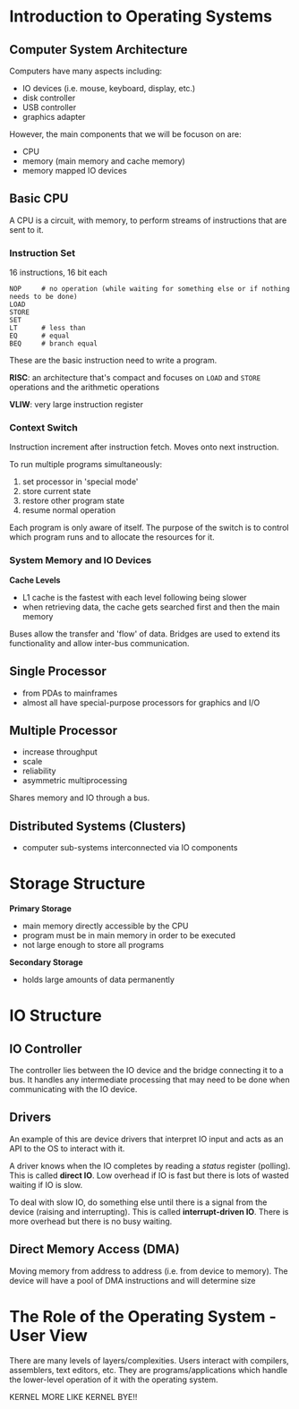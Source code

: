 # Introduction to Operating Systems

## Computer System Architecture

Computers have many aspects including:

- IO devices (i.e. mouse, keyboard, display, etc.)
- disk controller
- USB controller
- graphics adapter

However, the main components that we will be focuson on are:

- CPU
- memory (main memory and cache memory)
- memory mapped IO devices

## Basic CPU

A CPU is a circuit, with memory, to perform streams of instructions that are sent to it.

### Instruction Set

16 instructions, 16 bit each

```
NOP     # no operation (while waiting for something else or if nothing needs to be done)
LOAD
STORE
SET
LT      # less than
EQ      # equal
BEQ     # branch equal
```

These are the basic instruction need to write a program.

**RISC**: an architecture that's compact and focuses on `LOAD` and `STORE` operations and the arithmetic operations

**VLIW**: very large instruction register

### Context Switch

Instruction increment after instruction fetch.
Moves onto next instruction.

To run multiple programs simultaneously:

1. set processor in 'special mode'
2. store current state
3. restore other program state
4. resume normal operation

Each program is only aware of itself.
The purpose of the switch is to control which program runs and to allocate the resources for it.

### System Memory and IO Devices

**Cache Levels**

- L1 cache is the fastest with each level following being slower
- when retrieving data, the cache gets searched first and then the main memory

Buses allow the transfer and 'flow' of data.
Bridges are used to extend its functionality and allow inter-bus communication.

## Single Processor

- from PDAs to mainframes
- almost all have special-purpose processors for graphics and I/O

## Multiple Processor

- increase throughput
- scale
- reliability
- asymmetric multiprocessing

Shares memory and IO through a bus.

## Distributed Systems (Clusters)

- computer sub-systems interconnected via IO components

# Storage Structure

**Primary Storage**

- main memory directly accessible by the CPU
- program must be in main memory in order to be executed
- not large enough to store all programs

**Secondary Storage**

- holds large amounts of data permanently

# IO Structure

## IO Controller

The controller lies between the IO device and the bridge connecting it to a bus.
It handles any intermediate processing that may need to be done when communicating with the IO device.

## Drivers

An example of this are device drivers that interpret IO input and acts as an API to the OS to interact with it.

A driver knows when the IO completes by reading a *status* register (polling).
This is called **direct IO**.
Low overhead if IO is fast but there is lots of wasted waiting if IO is slow.

To deal with slow IO, do something else until there is a signal from the device (raising and interrupting).
This is called **interrupt-driven IO**.
There is more overhead but there is no busy waiting.

## Direct Memory Access (DMA)

Moving memory from address to address (i.e. from device to memory).
The device will have a pool of DMA instructions and will determine size

# The Role of the Operating System - User View

There are many levels of layers/complexities.
Users interact with compilers, assemblers, text editors, etc.
They are programs/applications which handle the lower-level operation of it with the operating system.

KERNEL MORE LIKE KERNEL BYE!!
